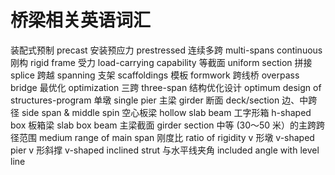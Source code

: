 # 桥梁相关英语词汇

装配式预制 precast
安装预应力 prestressed
连续多跨 multi-spans continuous
刚构 rigid frame
受力 load-carrying capability
等截面 uniform section
拼接 splice
跨越 spanning
支架 scaffoldings
模板 formwork
跨线桥 overpass bridge
最优化 optimization
三跨 three-span
结构优化设计 optimum design of structures-program
单墩 single pier
主梁 girder 断面 deck/section
边、中跨径 side span & middle spin
空心板梁 hollow slab beam
工字形箱 h-shaped box
板箱梁 slab box beam
主梁截面 girder section
中等 (30～50 米）的主跨跨径范围 medium range of main span
刚度比 ratio of rigidity
v 形墩 v-shaped pier
v 形斜撑 v-shaped inclined strut
与水平线夹角 included angle with level line
